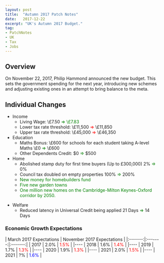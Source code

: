 ```yaml
---
layout: post
title:  "Autumn 2017 Patch Notes"
date:   2017-12-22
excerpt: "UK's Autumn 2017 Budget."
tag:
- PatchNotes
- UK
- Tax
- Jobs
---
```


## Overview ##

On November 22, 2017, Philip Hammond announced the new budget. This sets the government spending for the next year, introducing new schemes and adjusting existing ones in an attempt to bring balance to the meta.

## Individual Changes ##

 - Income
	 - Living Wage: \£7.50 <span style="color:green">⇒ \£7.83</span>
	 - Lower tax rate threshold: \£11,500 <span style="color:red">⇒</span> \£11,850
	 - Upper tax rate threshold: \£45,000 <span style="color:red">⇒</span> \£46,350
 - Education
	 - Maths Bonus: \£600 for schools for each student taking A-level Maths \£0 <span style="color:green">⇒</span> \£600
	 - Other Dependents Credit: \$0 <span style="color:green">⇒</span> \$500
 - Home
	 - Abolished stamp duty for first time buyers (Up to £300,000) 2% <span style="color:green">⇒</span> 0%
	 - Council tax doubled on empty properties 100% <span style="color:green">⇒</span> 200%
	 - <span style="color:green">New money for homebuilders fund</span>
	 - <span style="color:green">Five new garden towns</span>
	 - <span style="color:green">One million new homes on the Cambridge-Milton Keynes-Oxford corridor by 2050.
</span>

 - Welfare
	 - Reduced latency in Universal Credit being applied 21 Days <span style="color:green">⇒</span> 14 Days

### <span align="center">Economic Growth Expectations</span> ###

| March 2017 Expectations | November 2017 Expectations |
|:-------:|:-------:|:-------:|
| 2017 | 2.0% | <span style="color:red">1.5%</span> |
|----
| 2018 | 1.6% | <span style="color:red">1.4%</span> |
|----
| 2019 | 1.7% | <span style="color:red">1.3%</span> |
|----
| 2020 | 1.9% | <span style="color:red">1.3%</span> |
|----
| 2021 | 2.0% | <span style="color:red">1.5%</span> |
|----
| 2021 | ?% | <span style="color:blue">1.6%</span> |
